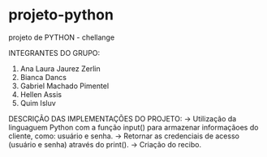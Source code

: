# projeto-python

projeto de PYTHON - chellange

INTEGRANTES DO GRUPO:

1. Ana Laura Jaurez Zerlin
2. Bianca Dancs
3. Gabriel Machado Pimentel
4. Hellen Assis
5. Quim Isluv

DESCRIÇÃO DAS IMPLEMENTAÇÕES DO PROJETO:
-> Utilização da linguaguem Python com a função input() para armazenar informaçãoes do cliente, como:
usuário e senha.
-> Retornar as credenciais de acesso (usuário e senha) através do print().
-> Criação do recibo.
